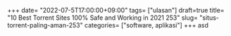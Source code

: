+++
date= "2022-07-5T17:00:00+09:00"
tags= ["ulasan"]
draft=true
title= "10 Best Torrent Sites 100% Safe and Working in 2021        253"
slug= "situs-torrent-paling-aman-253"
categories= ["software, aplikasi"]
+++
asd
